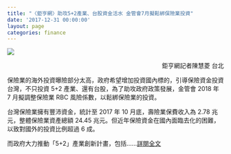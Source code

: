 ```yaml
---
title: "〈鉅亨網〉助攻5+2產業、台股資金活水 金管會7月擬鬆綁保險業投資"
date: '2017-12-31 00:00:00'
layout: page
categories: finance
---
```


![](/finance20171231.jpg)

<p align="right">鉅亨網記者陳慧菱 台北</p>
 
保險業的海外投資曝險部分太高，政府希望增加投資國內標的，引導保險資金投資台灣，不只投資 5+2 產業、還有台股，為了助攻政府政策發展，金管會 2018 年 7 月擬調整保險業 RBC 風險係數，以鬆綁保險業的投資。

台灣保險業擁有豐沛資金，統計至 2017 年 10 月底，壽險業保費收入為 2.78 兆元，整體保險業資產總額 24.45 兆元。但近年保險資金在國內面臨去化的困難，以致對國外的投資比例超過 6 成。

而政府大力推動「5+2」產業創新計畫，包括......[詳閱全文](https://news.cnyes.com/news/id/4002909)